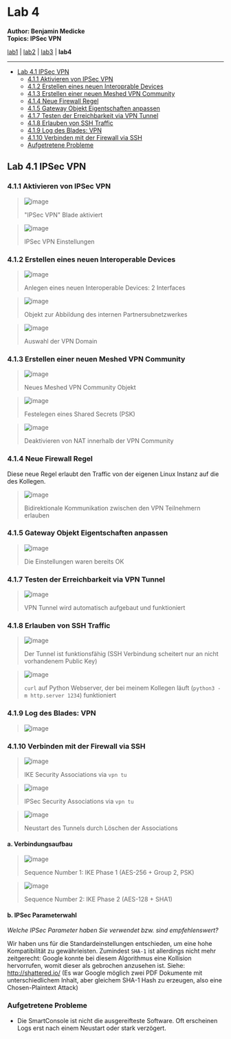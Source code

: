 # Lab 4

**Author: Benjamin Medicke**<br>
**Topics: IPSec VPN**

[lab1](lab1.md) | [lab2](lab2.md) | [lab3](lab3.md) | **lab4**

---

<!-- vim-markdown-toc GFM -->

* [Lab 4.1 IPSec VPN](#lab-41-ipsec-vpn)
  * [4.1.1 Aktivieren von IPSec VPN](#411-aktivieren-von-ipsec-vpn)
  * [4.1.2 Erstellen eines neuen Interoprable Devices](#412-erstellen-eines-neuen-interoprable-devices)
  * [4.1.3 Erstellen einer neuen Meshed VPN Community](#413-erstellen-einer-neuen-meshed-vpn-community)
  * [4.1.4 Neue Firewall Regel](#414-neue-firewall-regel)
  * [4.1.5 Gateway Objekt Eigentschaften anpassen](#415-gateway-objekt-eigentschaften-anpassen)
  * [4.1.7 Testen der Erreichbarkeit via VPN Tunnel](#417-testen-der-erreichbarkeit-via-vpn-tunnel)
  * [4.1.8 Erlauben von SSH Traffic](#418-erlauben-von-ssh-traffic)
  * [4.1.9 Log des Blades: VPN](#419-log-des-blades-vpn)
  * [4.1.10 Verbinden mit der Firewall via SSH](#4110-verbinden-mit-der-firewall-via-ssh)
  * [Aufgetretene Probleme](#aufgetretene-probleme)

<!-- vim-markdown-toc -->

## Lab 4.1 IPSec VPN

### 4.1.1 Aktivieren von IPSec VPN

> ![image](https://user-images.githubusercontent.com/173962/118393849-84ad2000-b641-11eb-80ec-2da58442c6ea.png)
>
> "IPSec VPN" Blade aktiviert

> ![image](https://user-images.githubusercontent.com/173962/118395165-25eba480-b649-11eb-8cba-9a4058a030ac.png)
>
> IPSec VPN Einstellungen

### 4.1.2 Erstellen eines neuen Interoperable Devices

> ![image](https://user-images.githubusercontent.com/173962/118395513-13726a80-b64b-11eb-8732-0ec9ff9e744a.png)
>
> Anlegen eines neuen Interoperable Devices: 2 Interfaces

> ![image](https://user-images.githubusercontent.com/173962/118395772-70baeb80-b64c-11eb-84be-835f1a38b72d.png)
>
> Objekt zur Abbildung des internen Partnersubnetzwerkes

> ![image](https://user-images.githubusercontent.com/173962/118395797-934d0480-b64c-11eb-9478-c29d98990271.png)
>
> Auswahl der VPN Domain

### 4.1.3 Erstellen einer neuen Meshed VPN Community

> ![image](https://user-images.githubusercontent.com/173962/118395850-df984480-b64c-11eb-87a0-5534185cf663.png)
>
> Neues Meshed VPN Community Objekt

> ![image](https://user-images.githubusercontent.com/173962/118395904-356cec80-b64d-11eb-9953-e115e2740070.png)
>
> Festelegen eines Shared Secrets (PSK)

> ![image](https://user-images.githubusercontent.com/173962/118395922-49b0e980-b64d-11eb-805a-b8d177ebdc44.png)
>
> Deaktivieren von NAT innerhalb der VPN Community

### 4.1.4 Neue Firewall Regel

Diese neue Regel erlaubt den Traffic von der eigenen Linux Instanz auf die des Kollegen.

> ![image](https://user-images.githubusercontent.com/173962/118396162-7a455300-b64e-11eb-8daa-3b2741fa328a.png)
>
> Bidirektionale Kommunikation zwischen den VPN Teilnehmern erlauben

### 4.1.5 Gateway Objekt Eigentschaften anpassen

> ![image](https://user-images.githubusercontent.com/173962/118396212-c2647580-b64e-11eb-8c19-6f4b18f7e735.png)
>
> Die Einstellungen waren bereits OK

### 4.1.7 Testen der Erreichbarkeit via VPN Tunnel

> ![image](https://user-images.githubusercontent.com/173962/118396309-356dec00-b64f-11eb-9035-7c6186eeff81.png)
>
> VPN Tunnel wird automatisch aufgebaut und funktioniert

### 4.1.8 Erlauben von SSH Traffic

> ![image](https://user-images.githubusercontent.com/173962/118396425-c80e8b00-b64f-11eb-8401-a182be5900b4.png)
>
> Der Tunnel ist funktionsfähig (SSH Verbindung scheitert nur an nicht vorhandenem Public Key)

> ![image](https://user-images.githubusercontent.com/173962/118396624-a3ff7980-b650-11eb-8e03-7855a6c3ff8a.png)
>
> `curl` auf Python Webserver, der bei meinem Kollegen läuft (`python3 -m http.server 1234`) funktioniert

### 4.1.9 Log des Blades: VPN

>![image](https://user-images.githubusercontent.com/173962/118396912-f725fc00-b651-11eb-8785-510ca482fb42.png)
>
>

### 4.1.10 Verbinden mit der Firewall via SSH

<!-- Suchen Sie sich aus dem Log die Einträge für den Verbindungsaufbau (IPSec Phase 1 und Phase 2) heraus und legen Sie diese der Dokumentation bei. -->

> ![image](https://user-images.githubusercontent.com/173962/118397115-c5f9fb80-b652-11eb-9185-20c0950da7ba.png)
>
> IKE Security Associations via `vpn tu`

> ![image](https://user-images.githubusercontent.com/173962/118397154-ee81f580-b652-11eb-99dc-0bdc1091bceb.png)
>
> IPSec Security Associations via `vpn tu`


> ![image](https://user-images.githubusercontent.com/173962/118397367-db235a00-b653-11eb-88af-e2657af6bc31.png)
>
> Neustart des Tunnels durch Löschen der Associations

#### a. Verbindungsaufbau

> ![image](https://user-images.githubusercontent.com/173962/118398370-89c99980-b658-11eb-8312-3448a232170f.png)
>
> Sequence Number 1: IKE Phase 1 (AES-256 + Group 2, PSK)

> ![image](https://user-images.githubusercontent.com/173962/118398287-348d8800-b658-11eb-9e3a-eb75372dbc6a.png)
>
> Sequence Number 2: IKE Phase 2 (AES-128 + SHA1)

#### b. IPSec Parameterwahl

*Welche IPSec Parameter haben Sie verwendet bzw. sind empfehlenswert?*

Wir haben uns für die Standardeinstellungen entschieden, um eine hohe Kompatibilität zu gewährleisten. Zumindest `SHA-1` ist allerdings nicht mehr zeitgerecht:
Google konnte bei diesem Algorithmus eine Kollision hervorrufen, womit dieser als gebrochen anzusehen ist. Siehe: http://shattered.io/ (Es war Google möglich zwei PDF Dokumente mit unterschiedlichem Inhalt, aber gleichem SHA-1 Hash zu erzeugen, also eine Chosen-Plaintext Attack)

### Aufgetretene Probleme

* Die SmartConsole ist nicht die ausgereifteste Software. Oft erscheinen Logs erst nach einem Neustart oder stark verzögert.